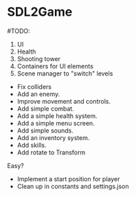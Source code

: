 # SDL2Game

#TODO:

1. UI
2. Health
3. Shooting tower
4. Containers for UI elements
5. Scene manager to "switch" levels

- Fix colliders
- Add an enemy.
- Improve movement and controls.
- Add simple combat.
- Add a simple health system.
- Add a simple menu screen.
- Add simple sounds.
- Add an inventory system.
- Add skills.
- Add rotate to Transform

Easy?
- Implement a start position for player
- Clean up in constants and settings.json